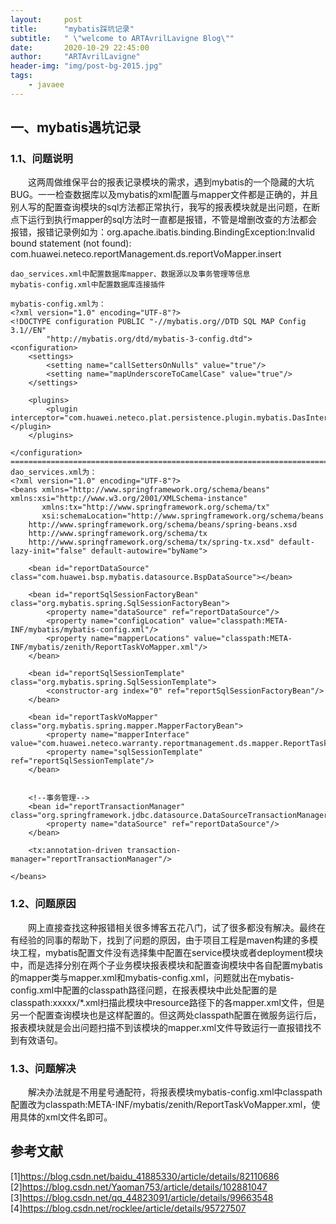 ```yaml
---
layout:     post
title:      "mybatis踩坑记录"
subtitle:   " \"welcome to ARTAvrilLavigne Blog\""
date:       2020-10-29 22:45:00
author:     "ARTAvrilLavigne"
header-img: "img/post-bg-2015.jpg"
tags:
    - javaee
---
```

## 一、mybatis遇坑记录<br>

### 1.1、问题说明<br>

　　这两周做维保平台的报表记录模块的需求，遇到mybatis的一个隐藏的大坑BUG。一一检查数据库以及mybatis的xml配置与mapper文件都是正确的，并且别人写的配置查询模块的sql方法都正常执行，我写的报表模块就是出问题，在断点下运行到执行mapper的sql方法时一直都是报错，不管是增删改查的方法都会报错，报错记录例如为：org.apache.ibatis.binding.BindingException:Invalid  bound  statement  (not found):  com.huawei.neteco.reportManagement.ds.reportVoMapper.insert<br>

```
dao_services.xml中配置数据库mapper、数据源以及事务管理等信息
mybatis-config.xml中配置数据库连接插件

mybatis-config.xml为：
<?xml version="1.0" encoding="UTF-8"?>
<!DOCTYPE configuration PUBLIC "-//mybatis.org//DTD SQL MAP Config 3.1//EN"
        "http://mybatis.org/dtd/mybatis-3-config.dtd">
<configuration>
    <settings>
        <setting name="callSettersOnNulls" value="true"/>
        <setting name="mapUnderscoreToCamelCase" value="true"/>
    </settings>

    <plugins>
        <plugin interceptor="com.huawei.neteco.plat.persistence.plugin.mybatis.DasInterceptor"></plugin>
    </plugins>

</configuration>
===============================================================================================
dao_services.xml为：
<?xml version="1.0" encoding="UTF-8"?>
<beans xmlns="http://www.springframework.org/schema/beans" xmlns:xsi="http://www.w3.org/2001/XMLSchema-instance"
       xmlns:tx="http://www.springframework.org/schema/tx"
       xsi:schemaLocation="http://www.springframework.org/schema/beans
    http://www.springframework.org/schema/beans/spring-beans.xsd
    http://www.springframework.org/schema/tx
    http://www.springframework.org/schema/tx/spring-tx.xsd" default-lazy-init="false" default-autowire="byName">

    <bean id="reportDataSource" class="com.huawei.bsp.mybatis.datasource.BspDataSource"></bean>

    <bean id="reportSqlSessionFactoryBean" class="org.mybatis.spring.SqlSessionFactoryBean">
        <property name="dataSource" ref="reportDataSource"/>
        <property name="configLocation" value="classpath:META-INF/mybatis/mybatis-config.xml"/>
        <property name="mapperLocations" value="classpath:META-INF/mybatis/zenith/ReportTaskVoMapper.xml"/>
    </bean>

    <bean id="reportSqlSessionTemplate" class="org.mybatis.spring.SqlSessionTemplate">
        <constructor-arg index="0" ref="reportSqlSessionFactoryBean"/>
    </bean>

    <bean id="reportTaskVoMapper" class="org.mybatis.spring.mapper.MapperFactoryBean">
        <property name="mapperInterface" value="com.huawei.neteco.warranty.reportmanagement.ds.mapper.ReportTaskVoMapper"/>
        <property name="sqlSessionTemplate" ref="reportSqlSessionTemplate"/>
    </bean>


    <!--事务管理-->
    <bean id="reportTransactionManager" class="org.springframework.jdbc.datasource.DataSourceTransactionManager">
        <property name="dataSource" ref="reportDataSource"/>
    </bean>

    <tx:annotation-driven transaction-manager="reportTransactionManager"/>

</beans>
```

### 1.2、问题原因<br>

　　网上直接查找这种报错相关很多博客五花八门，试了很多都没有解决。最终在有经验的同事的帮助下，找到了问题的原因，由于项目工程是maven构建的多模块工程，mybatis配置文件没有选择集中配置在service模块或者deployment模块中，而是选择分别在两个子业务模块报表模块和配置查询模块中各自配置mybatis的mapper类与mapper.xml和mybatis-config.xml，问题就出在mybatis-config.xml中配置的classpath路径问题，在报表模块中此处配置的是classpath:xxxxx/\*.xml扫描此模块中resource路径下的各mapper.xml文件，但是另一个配置查询模块也是这样配置的。但这两处classpath配置在微服务运行后，报表模块就是会出问题扫描不到该模块的mapper.xml文件导致运行一直报错找不到有效语句。<br>

### 1.3、问题解决<br>

　　解决办法就是不用星号通配符，将报表模块mybatis-config.xml中classpath配置改为classpath:META-INF/mybatis/zenith/ReportTaskVoMapper.xml，使用具体的xml文件名即可。

## 参考文献<br>
[1]https://blog.csdn.net/baidu_41885330/article/details/82110686<br>
[2]https://blog.csdn.net/Yaoman753/article/details/102881047<br>
[3]https://blog.csdn.net/qq_44823091/article/details/99663548<br>
[4]https://blog.csdn.net/rocklee/article/details/95727507<br>

